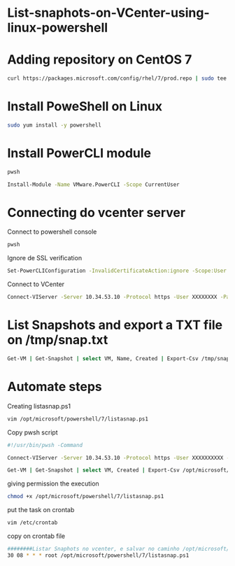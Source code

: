 # List-snaphots-on-VCenter-using-linux-powershell




# Adding repository on CentOS 7


```bash
curl https://packages.microsoft.com/config/rhel/7/prod.repo | sudo tee /etc/yum.repos.d/microsoft.repo
```

# Install PoweShell on Linux


```bash
sudo yum install -y powershell
```

# Install PowerCLI module

```bash
pwsh 
```
```bash
Install-Module -Name VMware.PowerCLI -Scope CurrentUser
```

# Connecting do vcenter server

Connect to powershell console
```bash
pwsh 
```
Ignore de SSL verification
```bash
Set-PowerCLIConfiguration -InvalidCertificateAction:ignore -Scope:User
```
Connect to VCenter
```bash
Connect-VIServer -Server 10.34.53.10 -Protocol https -User XXXXXXXX -Password XXXXXXXXX
```

# List Snapshots and export a TXT file on /tmp/snap.txt


```bash
Get-VM | Get-Snapshot | select VM, Name, Created | Export-Csv /tmp/snap.txt
```
# Automate steps 

Creating listasnap.ps1
```bash
vim /opt/microsoft/powershell/7/listasnap.ps1
```
Copy pwsh script
```bash
#!/usr/bin/pwsh -Command

Connect-VIServer -Server 10.34.53.10 -Protocol https -User XXXXXXXXXX -Password XXXXXXX

Get-VM | Get-Snapshot | select VM, Created | Export-Csv /opt/microsoft/powershell/7/snapshots.txt
```

giving permission the execution
```bash
chmod +x /opt/microsoft/powershell/7/listasnap.ps1
```
put the task on crontab
```bash
vim /etc/crontab
```
copy on crontab file
```bash
########Listar Snaphots no vcenter, e salvar no caminho /opt/microsoft/powershell/7/snapshots.txt######
30 08 * * * root /opt/microsoft/powershell/7/listasnap.ps1
```


